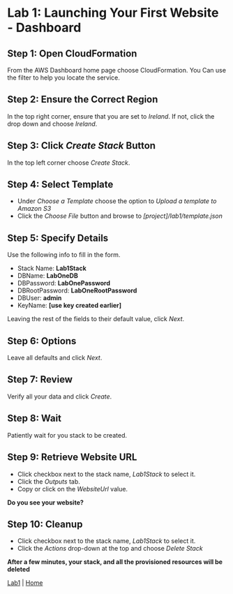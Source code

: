 # Lab 1: Launching Your First Website - Dashboard

## Step 1: Open CloudFormation
From the AWS Dashboard home page choose CloudFormation. You Can use the filter to help you locate the service.
## Step 2:  Ensure the Correct Region
In the top right corner, ensure that you are set to *Ireland*. If not, click the drop down and choose *Ireland*.
## Step 3: Click *Create Stack* Button
In the top left corner choose *Create Stack*.
## Step 4: Select Template
- Under *Choose a Template* choose the option to *Upload a template to Amazon S3*
- Click the *Choose File* button and browse to *[project]/lab1/template.json*
## Step 5: Specify Details
Use the following info to fill in the form.
 - Stack Name: **Lab1Stack**
 - DBName: **LabOneDB**
 - DBPassword: **LabOnePassword**
 - DBRootPassword: **LabOneRootPassword**
 - DBUser: **admin**
 - KeyName: **[use key created earlier]**

Leaving the rest of the fields to their default value, click *Next*.
## Step 6: Options
Leave all defaults and click *Next*.
## Step 7: Review
Verify all your data and click *Create*.
## Step 8: Wait
Patiently wait for you stack to be created.
## Step 9: Retrieve Website URL
- Click checkbox next to the stack name, *Lab1Stack* to select it.
- Click the *Outputs* tab.
- Copy or click on the *WebsiteUrl* value.

**Do you see your website?**

## Step 10: Cleanup
- Click checkbox next to the stack name, *Lab1Stack* to select it.
- Click the *Actions* drop-down at the top and choose *Delete Stack*

**After a few minutes, your stack, and all the provisioned resources will be deleted**

[Lab1](README.md) | [Home](../README.md)
<!--stackedit_data:
eyJoaXN0b3J5IjpbLTE4MjgxNjgzNDQsMTMxODgyMTU4MSwxNz
c3MjEzNjM4XX0=
-->